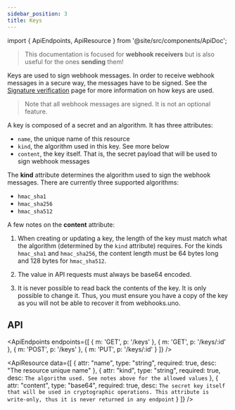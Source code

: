 ```yaml
---
sidebar_position: 3
title: Keys
---
```


import { ApiEndpoints, ApiResource } from '@site/src/components/ApiDoc';

> This documentation is focused for **webhook receivers** but is also useful
  for the ones **sending** them!

Keys are used to sign webhook messages. In order to receive webhook messages
in a secure way, the messages have to be signed. See the
[Signature verification](/docs/receiving-webhooks/signature-verification)
page for more information on how keys are used.

> Note that all webhook messages are signed. It is not an optional feature.

A key is composed of a secret and an algorithm. It has three attributes:

- `name`, the unique name of this resource
- `kind`, the algorithm used in this key. See more below
- `content`, the key itself. That is, the secret payload that will be used
  to sign webhook messages

The **kind** attribute determines the algorithm used to sign the webhook
messages. There are currently three supported algorithms:

- `hmac_sha1`
- `hmac_sha256`
- `hmac_sha512`

A few notes on the **content** attribute:

1. When creating or updating a key, the length of the key must match what
the algorithm (determined by the `kind` attribute) requires. For the kinds
`hmac_sha1` and `hmac_sha256`, the content length must be 64 bytes long and
128 bytes for `hmac_sha512`.

2. The value in API requests must always be base64 encoded.

3. It is never possible to read back the contents of the key. It is only possible
   to change it. Thus, you must ensure you have a copy of the key as you will
   not be able to recover it from webhooks.uno.

## API

<ApiEndpoints endpoints={[
{ m: 'GET', p: '/keys' },
{ m: 'GET', p: '/keys/:id' },
{ m: 'POST', p: '/keys' },
{ m: 'PUT', p: '/keys/:id' }
]} />

<ApiResource data={[
{
  attr: "name",
  type: "string",
  required: true,
  desc: "The resource unique name"
},
{
  attr: "kind",
  type: "string",
  required: true,
  desc: `The algorithm used.
  See notes above for the allowed values`
},
{
  attr: "content",
  type: "base64",
  required: true,
  desc: `The secret key itself that will be
  used in cryptographic operations. This attribute
  is write-only, thus it is never returned in any
  endpoint`
}
]} />


